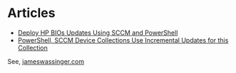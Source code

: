 # Articles
* [Deploy HP BIOs Updates Using SCCM and PowerShell](https://jameswassinger.com/69d9fb2a4ca54e619e6a7e3ae6021a67)
* [PowerShell, SCCM Device Collections Use Incremental Updates for this Collection](https://jameswassinger.com/d5af943a5bec43a0bbc65d8705a21a82)

See, [jameswassinger.com](https://jameswassinger.com)
